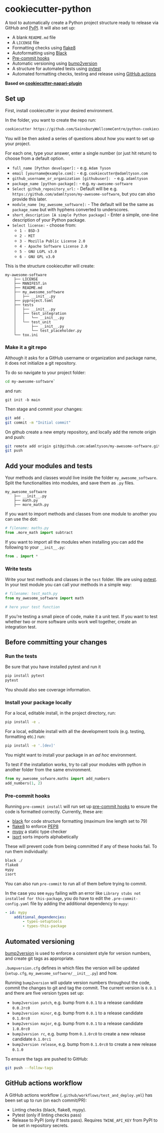 # cookiecutter-python

A tool to automatically create a Python project structure ready to release via GitHub and [PyPI](https://pypi.org/).
It will also set up:
* A blank `README.md` file
* A `LICENSE` file
* Formatting checks using [flake8](https://flake8.pycqa.org/en/latest/)
* Autoformatting using [Black](https://black.readthedocs.io/en/stable/) 
* [Pre-commit hooks](https://pre-commit.com/)
* Automatic versioning using [bump2version](https://github.com/c4urself/bump2version)
* A structure for automated tests using [pytest](https://docs.pytest.org/en/7.0.x/)
* Automated formatting checks, testing and release using [GitHub actions](https://github.com/features/actions)

**Based on [cookiecutter-napari-plugin](https://github.com/napari/cookiecutter-napari-plugin)**

## Set up

First, install cookiecutter in your desired environment.

In the folder, you want to create the repo run:
```bash
cookiecutter https://github.com/SainsburyWellcomeCentre/python-cookiecutter
```

You will be then asked a series of questions about how you want to set up your project.

For each one, type your answer, enter a single number (or just hit return) to choose from a default option.

* `full_name [Python developer]:` - e.g. `Adam Tyson`
* `email [yourname@example.com]:` - e.g. `cookiecutter@adamltyson.com`
* `github_username_or_organization [githubuser]: ` - e.g. `adamltyson`
* `package_name [python-package]:` - e.g. `my-awesome-software`
* `Select github_repository_url:` - Default will be e.g. `https://github.com/adamltyson/my-awesome-software`, but you can also provide this later.
* `module_name [my_awesome_software]:` - The default will be the same as `package_name` but with hyphens converted to underscores.
* `short_description [A simple Python package]` - Enter a simple, one-line description of your Python package. 
* `Select license:` - choose from:
  - `1 - BSD-3`
  - `2 - MIT`
  - `3 - Mozilla Public License 2.0`
  - `4 - Apache Software License 2.0`
  - `5 - GNU LGPL v3.0`
  - `6 - GNU GPL v3.0`

This is the structure cookiecutter will create:
```
my-awesome-software
	├── LICENSE
	├── MANIFEST.in
	├── README.md
	├── my_awesome_software
	│   ├── __init__.py
	├── pyproject.toml
	├── tests
    │   ├── __init__.py
    │   ├── test_integration
    │   │   └── __init__.py
    │   └── test_unit
    │       ├── __init__.py
    │       └── test_placeholder.py
	└── tox.ini
```

### Make it a git repo

Although it asks for a GitHub username or organization and package name, it does not initialize a git repository.

To do so navigate to your project folder:
```bash
cd my-awesome-software`
```
and run:
```shell
git init -b main
```

Then stage and commit your changes:
```bash
git add .
git commit -m "Initial commit"
```

On github create a new empty repository, and locally add the remote origin and push:
```bash
git remote add origin git@github.com:adamltyson/my-awesome-software.git
git push
```

## Add your modules and tests

Your methods and classes would live inside the folder `my_awesome_software`. Split the functionalities into modules, and save them as `.py` files.
```
my_awesome_software
	├── __init__.py
	├── math.py
	├── more_math.py
```

If you want to import methods and classes from one module to another you can use the dot:
```python
# filename: maths.py
from .more_math import subtract
```

If you want to import all the modules when installing you can add the following to your `__init__.py`:
```python
from . import *
```

### Write tests

Write your test methods and classes in the `test` folder. We are using [pytest](https://docs.pytest.org/en/7.2.x/getting-started.html).
In your test module you can call your methods in a simple way:
```python
# filename: test_math.py
from my_awesome_software import math

# here your test function
```

If you're testing a small piece of code, make it a unit test. If you want to test whether two or more software units work well together, create an integration test.

## Before committing your changes

### Run the tests

Be sure that you have installed pytest and run it
```bash
pip install pytest
pytest
```
You should also see coverage information.

### Install your package locally

For a local, editable install, in the project directory, run:
```bash
pip install -e .
```

For a local, editable install with all the development tools (e.g. testing, formatting etc.) run:
```bash
pip install -e '.[dev]'
```

You might want to install your package in an _ad hoc_ environment.

To test if the installation works, try to call your modules with python in another folder from the same environment.
```python
from my_awesome_sofware.maths import add_numbers
add_numbers(1, 2)
```

### Pre-commit hooks

Running `pre-commit install` will run set up [pre-commit hooks](https://pre-commit.com/) to ensure the code is 
formatted correctly. Currently, these are:
* [black](https://black.readthedocs.io/en/stable/) for code structure formatting (maximum line length set to 79)
* [flake8](https://flake8.pycqa.org/en/latest/) to enforce [PEP8](https://www.python.org/dev/peps/pep-0008/)
* [mypy](https://mypy.readthedocs.io/en/stable/index.html) a static type checker
* [isort](https://pycqa.github.io/isort/) sorts imports alphabetically

These will prevent code from being committed if any of these hooks fail. To run them individually:
```bash
black ./
flake8
mypy
isort
```

You can also run `pre-commit` to run all of them before trying to commit.

In the case you see `mypy` failing with an error like `Library stubs not installed for this-package`, you do have to edit the `.pre-commit-config.yaml` file by adding the additional dependency to `mypy`:
```yml
- id: mypy
	additional_dependencies:
		- types-setuptools
		- types-this-package
```

## Automated versioning

[bump2version](https://github.com/c4urself/bump2version) is used to enforce a consistent style for version numbers,
and create git tags as appropriate.

`.bumpversion.cfg` defines in which files the version will be updated (`setup.cfg`, `my_awesome_software/__init__.py`) and how.

Running `bump2version` will update version numbers throughout the code, commit the changes to git and tag the commit. The current version is `0.0.1` and there are five version types set up:

* `bump2version patch`, e.g. bump from `0.0.1` to a release candidate `0.0.2rc0`
* `bump2version minor`, e.g. bump from `0.0.1` to a release candidate `0.1.0rc0`
* `bump2version major`, e.g. bump from `0.0.1` to a release candidate `1.0.0rc0`
* `bump2version rc`, e.g. bump from `0.1.0rc0` to create a new release candidate `0.1.0rc1`
* `bump2version release`, e.g. bump from `0.1.0rc0` to create a new release `0.1.0`

To ensure the tags are pushed to GitHub:

```bash
git push --follow-tags
```


## GitHub actions workflow

A GitHub actions workflow (`.github/workflows/test_and_deploy.yml`) has been set up to run (on each commit/PR):
* Linting checks (black, flake8, mypy).
* Pytest (only if linting checks pass)
* Release to PyPI (only if tests pass). Requires `TWINE_API_KEY` from PyPI to be set in repository secrets.

